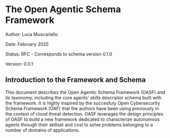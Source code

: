 

# The Open Agentic Schema Framework

Author: Luca Muscariello

Date: February 2025

Status: RFC - Corresponds to schema version 0.1.0

Version: 0.0.1

## Introduction to the Framework and Schema

This document describes the Open Agentic Schema Framework (OASF) and its
taxonomy, including the core agents' skills descriptor schema built with the
framework. It is highly inspired by the succesfuly Open Cybersecurity Schema Framework (OAF)
that the authors have been using previously in the context of cloud threat
detection. OASF leverages the design principles of OASF to build a new
framework dedicated to characterize autonomous agents through their skillset
and cost to solve problems belonging to a number of domains of applications.


